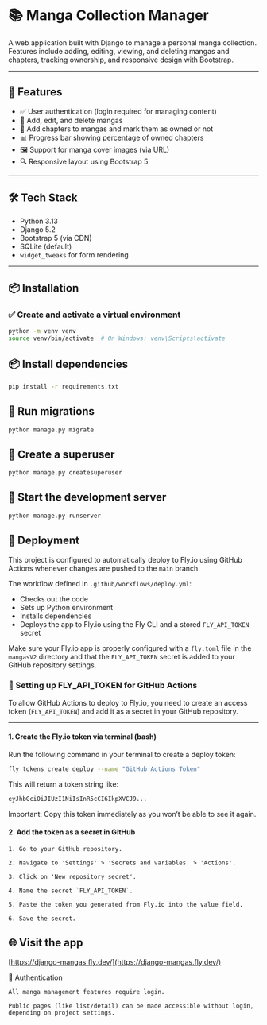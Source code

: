 # 📚 Manga Collection Manager

A web application built with Django to manage a personal manga collection. Features include adding, editing, viewing, and deleting mangas and chapters, tracking ownership, and responsive design with Bootstrap.

---

## 🚀 Features

- ✅ User authentication (login required for managing content)
- 📖 Add, edit, and delete mangas
- 📄 Add chapters to mangas and mark them as owned or not
- 📊 Progress bar showing percentage of owned chapters
- 🖼️ Support for manga cover images (via URL)
- 🔍 Responsive layout using Bootstrap 5

---

## 🛠️ Tech Stack

- Python 3.13
- Django 5.2
- Bootstrap 5 (via CDN)
- SQLite (default)
- `widget_tweaks` for form rendering

---

## 📦 Installation

### ✅ Create and activate a virtual environment

```bash
python -m venv venv
source venv/bin/activate  # On Windows: venv\Scripts\activate
```
## 📦 Install dependencies
``` bash
pip install -r requirements.txt
```

## 🔧 Run migrations
``` bash
python manage.py migrate
```
## 👤 Create a superuser
``` bash
python manage.py createsuperuser
```
##  🚀 Start the development server
``` bash
python manage.py runserver
```
## 🚢 Deployment

This project is configured to automatically deploy to Fly.io using GitHub Actions whenever changes are pushed to the `main` branch.

The workflow defined in `.github/workflows/deploy.yml`:

- Checks out the code
- Sets up Python environment
- Installs dependencies
- Deploys the app to Fly.io using the Fly CLI and a stored `FLY_API_TOKEN` secret

Make sure your Fly.io app is properly configured with a `fly.toml` file in the `mangasV2` directory and that the `FLY_API_TOKEN` secret is added to your GitHub repository settings.

### 🔐 Setting up FLY_API_TOKEN for GitHub Actions

To allow GitHub Actions to deploy to Fly.io, you need to create an access token (`FLY_API_TOKEN`) and add it as a secret in your GitHub repository.

---

#### 1. Create the Fly.io token via terminal (bash)

Run the following command in your terminal to create a deploy token:

```bash
fly tokens create deploy --name "GitHub Actions Token"
```
This will return a token string like:
```bash
eyJhbGciOiJIUzI1NiIsInR5cCI6IkpXVCJ9...
```
Important: Copy this token immediately as you won’t be able to see it again.

#### 2. Add the token as a secret in GitHub

    1. Go to your GitHub repository.

    2. Navigate to 'Settings' > 'Secrets and variables' > 'Actions'.

    3. Click on 'New repository secret'.

    4. Name the secret `FLY_API_TOKEN`.

    5. Paste the token you generated from Fly.io into the value field.

    6. Save the secret.

## 🌐 Visit the app

[https://django-mangas.fly.dev/](https://django-mangas.fly.dev/)

🔐 Authentication

    All manga management features require login.

    Public pages (like list/detail) can be made accessible without login, depending on project settings.